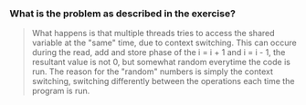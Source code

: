 ### What is the problem as described in the exercise?
> What happens is that multiple threads tries to access the shared variable at the "same" time, due to context switching. This can occure during the read, add and store phase of the i = i + 1 and i = i - 1, the resultant value is not 0, but somewhat random everytime the code is run. The reason for the "random" numbers is simply the context switching, switching differently between the operations each time the program is run.

